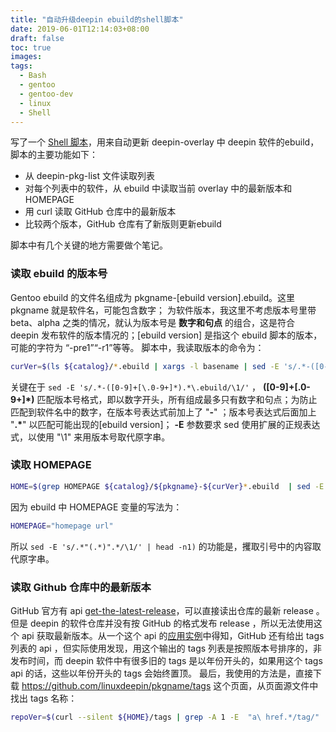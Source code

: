 ```yaml
---
title: "自动升级deepin ebuild的shell脚本"
date: 2019-06-01T12:14:03+08:00
draft: false
toc: true
images:
tags:
  - Bash
  - gentoo
  - gentoo-dev
  - linux
  - Shell
---
```


写了一个 [Shell 脚本](https://github.com/zhtengw/ebuildtools/blob/master/version_bump.sh)，用来自动更新 deepin-overlay 中 deepin 软件的ebuild，脚本的主要功能如下：

* 从 deepin-pkg-list 文件读取列表
* 对每个列表中的软件，从 ebuild 中读取当前 overlay 中的最新版本和 HOMEPAGE
* 用 curl 读取 GitHub 仓库中的最新版本
* 比较两个版本，GitHub 仓库有了新版则更新ebuild

脚本中有几个关键的地方需要做个笔记。
### 读取 ebuild 的版本号
Gentoo ebuild 的文件名组成为 pkgname-<version>[ebuild version].ebuild。这里 pkgname 就是软件名，可能包含数字；<version> 为软件版本，我这里不考虑版本号里带 beta、alpha 之类的情况，就认为版本号是 **数字和句点** 的组合，这是符合 deepin 发布软件的版本情况的；[ebuild version] 是指这个 ebuild 脚本的版本，可能的字符为 “-pre1”“-r1”等等。
脚本中，我读取版本的命令为：
```bash
curVer=$(ls ${catalog}/*.ebuild | xargs -l basename | sed -E 's/.*-([0-9]+[\.0-9+]*).*\.ebuild/\1/' | sort -r -V | head -n1)
```
关键在于 `sed -E 's/.*-([0-9]+[\.0-9+]*).*\.ebuild/\1/'` ， **([0-9]+[\.0-9+]\*)** 匹配版本号格式，即以数字开头，所有组成最多只有数字和句点；为防止匹配到软件名中的数字，在版本号表达式前加上了 "**-**" ；版本号表达式后面加上 "**.\***" 以匹配可能出现的[ebuild version]； **-E** 参数要求 sed 使用扩展的正规表达式，以使用 "\1" 来用版本号取代原字串。

### 读取 HOMEPAGE
```bash
HOME=$(grep HOMEPAGE ${catalog}/${pkgname}-${curVer}*.ebuild  | sed -E 's/.*"(.*)".*/\1/' | head -n1)
```
因为 ebuild 中 HOMEPAGE 变量的写法为：
```bash
HOMEPAGE="homepage url"
```
所以 `sed -E 's/.*"(.*)".*/\1/' | head -n1)` 的功能是，攫取引号中的内容取代原字串。

### 读取 Github 仓库中的最新版本
GitHub 官方有 api [get-the-latest-release](https://developer.github.com/v3/repos/releases/#get-the-latest-release)，可以直接读出仓库的最新 release 。但是 deepin 的软件仓库并没有按 GitHub 的格式发布 release ，所以无法使用这个 api 获取最新版本。从一个这个 api 的[应用实例](https://gist.github.com/lukechilds/a83e1d7127b78fef38c2914c4ececc3c#gistcomment-2827298)中得知，GitHub 还有给出 tags 列表的 api ，但实际使用发现，用这个输出的 tags 列表是按照版本号排序的，非发布时间，而 deepin 软件中有很多旧的 tags 是以年份开头的，如果用这个 tags api 的话，这些以年份开头的 tags 会始终置顶。
最后，我使用的方法是，直接下载 https://github.com/linuxdeepin/pkgname/tags 这个页面，从页面源文件中找出 tags 名称：
```bash
repoVer=$(curl --silent ${HOME}/tags | grep -A 1 -E  "a\ href.*/tag/"  | grep -v "/tag/" | sed s/[[:space:]]//g | head -n1)
```
